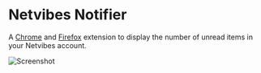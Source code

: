 Netvibes Notifier
==================================

A [Chrome](https://chrome.google.com/webstore/detail/netvibes-notifier/gaddempjlhhmknkhnhepmpfngekbjleg) and [Firefox](https://addons.mozilla.org/firefox/addon/netvibes-notifier) extension to display the number of unread items in your Netvibes account.

![Screenshot](http://pix.toile-libre.org/upload/original/1367409038.png)
